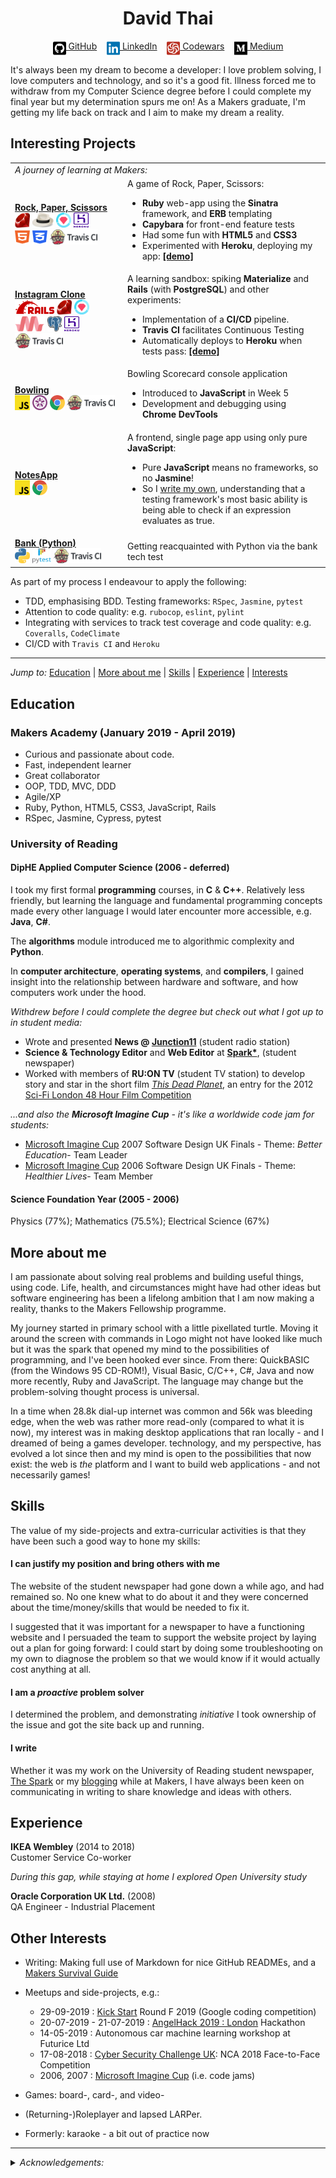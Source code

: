 <!DOCTYPE html>

<h1 align="center">David Thai</h1>

<div align="center">

[<img src="./icons/github-square.svg" title="GitHub" height="24" align="top">&nbsp;GitHub](https://github.com/dafuloth)&nbsp;&nbsp;&nbsp;&nbsp;[<img src="./icons/linkedin.svg" title="LinkedIn" height="24" align="top">&nbsp;LinkedIn](https://www.linkedin.com/in/dafuloth/)&nbsp;&nbsp;&nbsp;&nbsp;[<img src="./icons/codewars-icon.svg" title="Codewars" height="24" align="top">&nbsp;Codewars](https://www.codewars.com/users/dafuloth/)&nbsp;&nbsp;&nbsp;&nbsp;[<img src="./icons/medium.svg" title="Medium" height="24" align="top">&nbsp;Medium](https://medium.com/@dafuloth)

</div>

It's always been my dream to become a developer: I love problem solving, I love computers and technology, and so it's a good fit. Illness forced me to withdraw from my Computer Science degree before I could complete my final year but my determination spurs me on! As a Makers graduate, I'm getting my life back on track and I aim to make my dream a reality.

## Interesting Projects
<table>
  <tr>
    <td colspan="2" align="left"><em>A journey of learning at Makers:</em></td>
  </tr>

  <tr>
    <td><a href="https://github.com/dafuloth/rps-challenge"><strong>Rock,&nbsp;Paper,&nbsp;Scissors</strong></a><br>
      <img src="./icons/ruby.jpg" height="24px" width="24px" alt="Ruby" title="Ruby">
      <img src="./icons/sinatra.png" height="24px" alt="Sinatra" title="Sinatra">
      <img src="./icons/rspec.png" height="24px" width="24px" alt="RSpec" title="RSpec">
      <img src="./icons/heroku-logotype-vertical-purple.svg" height="24px" width="24px" alt="Heroku" title="Heroku"><br>
      <img src="./icons/html5.svg" height="24px" width="24px" alt="HTML5" title="HTML5">
      <img src="./icons/css3-alt.svg" height="24px" width="24px" alt="CSS3" title="CSS3">
      <img src="./icons/TravisCI.png" height="24px"  alt="Travis CI" title="Travis CI">
    </td>
    <td>
    A game of Rock, Paper, Scissors:
      <ul>
        <li><strong>Ruby</strong> web-app using the <strong>Sinatra</strong> framework, and <strong>ERB</strong> templating</li>
        <li><strong>Capybara</strong> for front-end feature tests</li>
        <li>Had some fun with <strong>HTML5</strong> and <strong>CSS3</strong></li>
        <li>Experimented with <strong>Heroku</strong>, deploying my app: <strong><a href="https://quiet-wildwood-32600.herokuapp.com/">[demo]</a></strong></li>
      </ul>
    </td>
  </tr>

  <tr>
    <td>
      <a href="https://github.com/dafuloth/instagram-challenge"><strong>Instagram Clone</strong></a><br>
      <img src="./icons/Ruby_On_Rails_Logo.svg" height="24px" alt="Ruby on Rails" title="Ruby on Rails">
      <img src="./icons/ruby.jpg" height="24px" width="24px" alt="Ruby" title="Ruby">
      <img src="./icons/rspec.png" height="24px" width="24px" alt="RSpec" title="RSpec">
      <img src="./icons/materialize.svg" height="24px" alt="Materialize" title="Materialize">
      <img src="./icons/PostgreSQL.svg" height="24px" alt="PostgreSQL" title="PostgreSQL">
      <img src="./icons/heroku-logotype-vertical-purple.svg" height="24px" width="24px" alt="Heroku" title="Heroku"><br>
      <img src="./icons/TravisCI.png" height="24px" alt="Travis CI" title="Travis CI">
    </td>
    <td>
      A learning sandbox: spiking <strong>Materialize</strong> and <strong>Rails</strong> (with <strong>PostgreSQL</strong>) and other experiments:
      <ul>
        <li>Implementation of a <strong>CI/CD</strong> pipeline.</li>
        <li><strong>Travis CI</strong> facilitates Continuous Testing</li>
        <li>Automatically deploys to <strong>Heroku</strong> when tests pass: <strong><a href = "https://dt-instaclonegram.herokuapp.com/" title="WARNING: Storage backend - e.g. Amazon S3 - is not currently implemented. Heroku filesystem is ephemeral, so any file uploads will very quickly be lost with dyno cycling.">[demo]</a></strong></li>
      </ul>
    </td>
  </tr>

  <tr>
    <td>
      <a href="https://github.com/dafuloth/bowling-challenge"><strong>Bowling</strong></a><br>
      <img src="./icons/JavaScript.svg" height="24px" width="24px" alt="JavaScript" title="JavaScript">
      <img src="./icons/jasmine.svg" height="24px" width="24px" alt="Jasmine" title="Jasmine">
      <img src="./icons/Chrome.svg" height="24px" width="24px" alt="Chrome" title="Chrome">
      <img src="./icons/TravisCI.png" height="24px"  alt="Travis CI" title="Travis CI">
    </td>
    <td>
    Bowling Scorecard console application
      <ul>
        <li>Introduced to <strong>JavaScript</strong> in Week 5</li>
        <li>Development and debugging using <strong>Chrome DevTools</strong></li>
      </ul>
    </td>
  </tr>

  <tr>
    <td><a href = "https://github.com/dafuloth/NotesApp"><strong>NotesApp</strong></a><br>
      <img src="./icons/JavaScript.svg" height="24px" width="24px" alt="JavaScript" title="JavaScript">
      <img src="./icons/Chrome.svg" height="24px" width="24px" alt="Chrome" title="Chrome">
    </td>
    <td>
      A frontend, single page app using only pure <strong>JavaScript</strong>:
      <ul>
        <li>Pure <strong>JavaScript</strong> means no frameworks, so no <strong>Jasmine</strong>!</li>
        <li>So I <a href = "https://github.com/dafuloth/NotesApp/blob/master/spec/assert.js">write my own</a>, understanding that a testing framework's most basic ability is being able to check if an expression evaluates as true.</li>
      </ul>
    </td>
  </tr>


  <tr>
    <td>
      <a href="https://github.com/dafuloth/python_bank"><strong>Bank (Python)</strong></a><br>
      <img src="./icons/Python-logo-notext.svg" height="24px" width="24px" alt="Python" title="Python">
      <img src="./icons/pytest1.png" height="24px" width="30px" alt="pytest" title="pytest">
      <img src="./icons/TravisCI.png" height="24px"  alt="Travis CI" title="Travis CI">
    </td>
    <td>
      Getting reacquainted with Python via the bank tech test
    </td>
  </tr>
</table>

As part of my process I endeavour to apply the following:
* TDD, emphasising BDD. Testing frameworks: `RSpec`, `Jasmine`, `pytest`
* Attention to code quality: e.g. `rubocop`, `eslint`, `pylint`
* Integrating with services to track test coverage and code quality: e.g. `Coveralls`, `CodeClimate` 
* CI/CD with `Travis CI` and `Heroku`

---

_Jump to:_ [Education](https://github.com/dafuloth/CV/blob/master/README.md#education) | [More about me](https://github.com/dafuloth/CV/blob/master/README.md#more-about-me) |  [Skills](https://github.com/dafuloth/CV/blob/master/README.md#skills) |  [Experience](https://github.com/dafuloth/CV/blob/master/README.md#experience) | [Interests](https://github.com/dafuloth/CV/blob/master/README.md#other-interests)


## Education

### Makers Academy (January 2019 - April 2019)

- Curious and passionate about code.
- Fast, independent learner
- Great collaborator
- OOP, TDD, MVC, DDD
- Agile/XP
- Ruby, Python, HTML5, CSS3, JavaScript, Rails
- RSpec, Jasmine, Cypress, pytest

### University of Reading

#### DipHE Applied Computer Science (2006 - deferred)

I took my first formal **programming** courses, in **C** & **C++**. Relatively less friendly, but learning the language and fundamental programming concepts made every other language I would later encounter more accessible, e.g. **Java**, **C#**.

The **algorithms** module introduced me to algorithmic complexity and **Python**.

In **computer architecture**, **operating systems**, and **compilers**, I gained insight into the relationship between hardware and software, and how computers work under the hood.



_Withdrew before I could complete the degree but check out what I got up to in student media:_
  * Wrote and presented **News @ [Junction11](https://www.junction11radio.co.uk)** (student radio station)
  * **Science & Technology Editor** and **Web Editor** at **[Spark*](https://sparknewspaper.co.uk/)**, (student newspaper)
  * Worked with members of **RU:ON TV** (student TV station) to develop story and star in the short film _[This Dead Planet](https://vimeo.com/40466856)_, an entry for the 2012 [Sci-Fi London 48 Hour Film Competition](https://48hour.sci-fi-london.com/)

_...and also the **Microsoft Imagine Cup** - it's like a worldwide code jam for students:_
- [Microsoft Imagine Cup](https://en.wikipedia.org/wiki/Imagine_Cup) 2007 Software Design UK Finals - Theme: _Better Education_- Team Leader
- [Microsoft Imagine Cup](https://en.wikipedia.org/wiki/Imagine_Cup) 2006 Software Design UK Finals - Theme: _Healthier Lives_- Team Member

#### Science Foundation Year (2005 - 2006)

Physics (77%); Mathematics (75.5%); Electrical Science (67%)


## More about me

I am passionate about solving real problems and building useful things, using code. Life, health, and circumstances might have had other ideas but software engineering has been a lifelong ambition that I am now making a reality, thanks to the Makers Fellowship programme.

My journey started in primary school with a little pixellated turtle. Moving it around the screen with commands in Logo might not have looked like much but it was the spark that opened my mind to the possibilities of programming, and I've been hooked ever since. From there: QuickBASIC (from the Windows 95 CD-ROM!), Visual Basic, C/C++, C#, Java and now more recently, Ruby and JavaScript. The language may change but the problem-solving thought process is universal.

In a time when 28.8k dial-up internet was common and 56k was bleeding edge, when the web was rather more read-only (compared to what it is now), my interest was in making desktop applications that ran locally - and I dreamed of being a games developer. technology, and my perspective, has evolved a lot since then and my mind is open to the possibilities that now exist: the web is _the_ platform and I want to build web applications - and not necessarily games!


## Skills

The value of my side-projects and extra-curricular activities is that they have been such a good way to hone my skills:

#### I can justify my position and bring others with me

The website of the student newspaper had gone down a while ago, and had remained so. No one knew what to do about it and they were concerned about the time/money/skills that would be needed to fix it.

I suggested that it was important for a newspaper to have a functioning website and I persuaded the team to support the website project by laying out a plan for going forward: I could start by doing some troubleshooting on my own to diagnose the problem so that we would know if it would actually cost anything at all.

#### I am a _proactive_ problem solver

I determined the problem, and demonstrating *initiative* I took ownership of the issue and got the site back up and running.

#### I write

Whether it was my work on the University of Reading student newspaper, [The Spark](https://issuu.com/sparkweb/docs) or my [blogging](https://blog.makersacademy.com/tagged/makers-survival-guide) while at Makers, I have always been keen on communicating in writing to share knowledge and ideas with others.




## Experience

**IKEA Wembley** (2014 to 2018)  
Customer Service Co-worker

_During this gap, while staying at home I explored Open University study_

**Oracle Corporation UK Ltd.** (2008)  
QA Engineer - Industrial Placement

## Other Interests

- Writing: Making full use of Markdown for nice GitHub READMEs, and a [Makers Survival Guide](https://blog.makersacademy.com/tagged/makers-survival-guide)
- Meetups and side-projects, e.g.:
  - 29-09-2019 : [Kick Start](https://codingcompetitions.withgoogle.com/kickstart/about) Round F 2019 (Google coding competition)
  - 20-07-2019 - 21-07-2019 : [AngelHack 2019 : London](https://angelhack.com/angelhack-2019-london/) Hackathon
  - 14-05-2019 : Autonomous car machine learning workshop at Futurice Ltd
  - 17-08-2018 : [Cyber Security Challenge UK](https://www.cybersecuritychallenge.org.uk/competitions/face-to-face): NCA 2018 Face-to-Face Competition
  - 2006, 2007 : [Microsoft Imagine Cup](https://imaginecup.microsoft.com/) (i.e. code jams)
  
- Games: board-, card-, and video-
- (Returning-)Roleplayer and lapsed LARPer.
- Formerly: karaoke - a bit out of practice now

***
<details>
<summary><em>Acknowledgements:</em></summary>

*GitHub, LinkedIn, and Medium icons from [<img src="./icons/font-awesome-logo-full.svg" title="Font Awesome Free" height="16px" align="top">](https://github.com/FortAwesome/Font-Awesome), CC BY 4.0 License - but LinkedIn SVG edited by me to recolour it #0073b1. Codewars icon adapted from [profile badge SVG](https://www.codewars.com/users/dafuloth/badges)*
</details>
